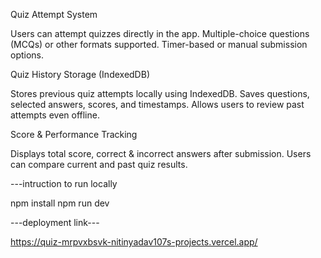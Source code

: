  Quiz Attempt System

Users can attempt quizzes directly in the app.
Multiple-choice questions (MCQs) or other formats supported.
Timer-based or manual submission options.

Quiz History Storage (IndexedDB)

Stores previous quiz attempts locally using IndexedDB.
Saves questions, selected answers, scores, and timestamps.
Allows users to review past attempts even offline.

Score & Performance Tracking

Displays total score, correct & incorrect answers after submission.
Users can compare current and past quiz results.

---intruction to run locally 

npm install
npm run dev

---deployment link---

https://quiz-mrpvxbsvk-nitinyadav107s-projects.vercel.app/
